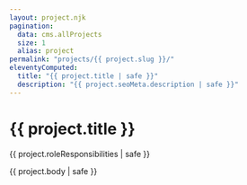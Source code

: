 ```yaml
---
layout: project.njk
pagination:
  data: cms.allProjects
  size: 1
  alias: project
permalink: "projects/{{ project.slug }}/"
eleventyComputed:
  title: "{{ project.title | safe }}"
  description: "{{ project.seoMeta.description | safe }}"
---
```


<div class="project__masthead">

# {{ project.title }}

</div>

<div class="project__details">

{{ project.roleResponsibilities | safe }}

</div>
<div class="project__body">

{{ project.body | safe }}

</div>
